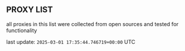 ## PROXY LIST

all proxies in this list were collected from open sources and tested for functionality

last update: `2025-03-01 17:35:44.746719+00:00` UTC